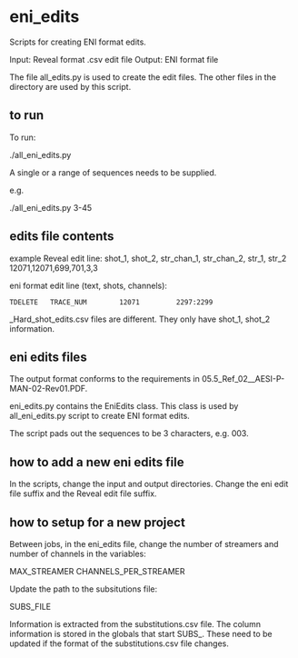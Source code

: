 # eni_edits

Scripts for creating ENI format edits.

Input: Reveal format .csv edit file
Output: ENI format file

The file all_edits.py is used to create the edit files. The other files in the
directory are used by this script.

## to run

To run:

./all_eni_edits.py <sequences>

A single or a range of sequences needs to be supplied.

e.g.

./all_eni_edits.py 3-45

## edits file contents

example Reveal edit line:
shot_1, shot_2, str_chan_1, str_chan_2, str_1, str_2
12071,12071,699,701,3,3

eni format edit line (text, shots, channels):

    TDELETE   TRACE_NUM        12071         2297:2299

_Hard_shot_edits.csv files are different. They only have shot_1, shot_2 information.

## eni edits files

The output format conforms to the requirements in 05.5_Ref_02__AESI-P-MAN-02-Rev01.PDF.

eni_edits.py contains the EniEdits class. This class is used by
all_eni_edits.py script to create ENI format edits.

The script pads out the sequences to be 3 characters, e.g. 003.

## how to add a new eni edits file

In the scripts, change the input and output directories. Change the eni edit
file suffix and the Reveal edit file suffix.

## how to setup for a new project

Between jobs, in the eni_edits file, change the number of streamers and number
of channels in the variables:

MAX_STREAMER
CHANNELS_PER_STREAMER

Update the path to the subsitutions file:

SUBS_FILE

Information is extracted from the substitutions.csv file. The column information is stored in
the globals that start SUBS\_. These need to be updated if the format of the
substitutions.csv file changes.


